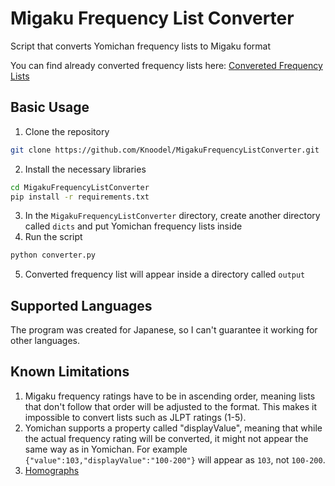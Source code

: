 # Migaku Frequency List Converter

Script that converts Yomichan frequency lists to Migaku format

You can find already converted frequency lists here: [Convereted Frequency Lists](https://drive.google.com/drive/folders/1bDX8qJKjQDlhRrFvzBnkriXGAvy4RyVS)

## Basic Usage

1. Clone the repository

```bash
git clone https://github.com/Knoodel/MigakuFrequencyListConverter.git
```

2. Install the necessary libraries

```bash
cd MigakuFrequencyListConverter
pip install -r requirements.txt
```

3. In the `MigakuFrequencyListConverter` directory, create another directory called `dicts` and put Yomichan frequency lists inside
4. Run the script

```bash
python converter.py
```

5. Converted frequency list will appear inside a directory called `output`

## Supported Languages

The program was created for Japanese, so I can't guarantee it working for other languages.

## Known Limitations

1. Migaku frequency ratings have to be in ascending order, meaning lists that don't follow that order will be adjusted to the format. This makes it impossible to convert lists such as JLPT ratings (1-5).
2. Yomichan supports a property called "displayValue", meaning that while the actual frequency rating will be converted, it might not appear the same way as in Yomichan. For example `{"value":103,"displayValue":"100-200"}` will appear as `103`, not `100-200`.
3. [Homographs](https://legacy.migaku.io/tools-guides/migaku-dictionary/manual/#frequency-list-format)